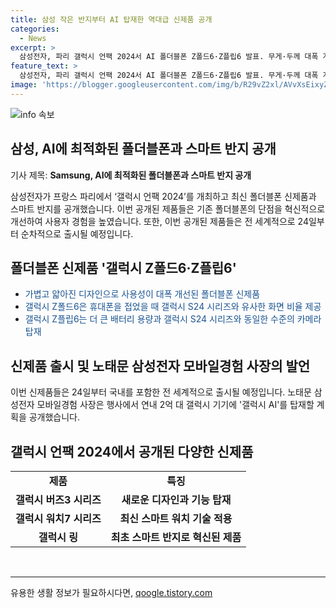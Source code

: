 ```yaml
---
title: 삼성 작은 반지부터 AI 탑재한 역대급 신제품 공개
categories:
  - News
excerpt: >
  삼성전자, 파리 갤럭시 언팩 2024서 AI 폴더블폰 Z폴드6·Z플립6 발표. 무게·두께 대폭 개선, 갤럭시 S24와 유사한 화면 비율. 갤럭시 버즈3·갤럭시 워치7 등도 공개. 연내 2억 대 갤럭시 기기에 갤럭시 AI 탑재 목표
feature_text: >
  삼성전자, 파리 갤럭시 언팩 2024서 AI 폴더블폰 Z폴드6·Z플립6 발표. 무게·두께 대폭 개선, 갤럭시 S24와 유사한 화면 비율. 갤럭시 버즈3·갤럭시 워치7 등도 공개. 연내 2억 대 갤럭시 기기에 갤럭시 AI 탑재 목표
image: 'https://blogger.googleusercontent.com/img/b/R29vZ2xl/AVvXsEixyZcFfHzMRdzZMjFBmAUKJYCLCGyLL1o632UiGVXcaFdKo_bkvkuCioo0uUKlGfBVcT3P84aROyZIXSBEx3Aw5nCQ3pTgDom1WDC4m8eifvWiAmWEEVb4x6G_l8C0QH225ldMjyaFvpxGEBGNO37VmDTDMHGhJPq73UglMfDca1-0aw/s1600/blogspot.png'
---
```


<p><img src="https://blogger.googleusercontent.com/img/b/R29vZ2xl/AVvXsEixyZcFfHzMRdzZMjFBmAUKJYCLCGyLL1o632UiGVXcaFdKo_bkvkuCioo0uUKlGfBVcT3P84aROyZIXSBEx3Aw5nCQ3pTgDom1WDC4m8eifvWiAmWEEVb4x6G_l8C0QH225ldMjyaFvpxGEBGNO37VmDTDMHGhJPq73UglMfDca1-0aw/s1600/blogspot.png" alt="info 속보" /></p>

<h2 data-ke-size="size26">삼성, AI에 최적화된 폴더블폰과 스마트 반지 공개</h2>

<p>기사 제목: <strong>Samsung, AI에 최적화된 폴더블폰과 스마트 반지 공개</strong></p>

<p data-ke-size="size16">삼성전자가 프랑스 파리에서 ‘갤럭시 언팩 2024’를 개최하고 최신 폴더블폰 신제품과 스마트 반지를 공개했습니다. 이번 공개된 제품들은 기존 폴더블폰의 단점을 혁신적으로 개선하여 사용자 경험을 높였습니다. 또한, 이번 공개된 제품들은 전 세계적으로 24일부터 순차적으로 출시될 예정입니다.</p>

<h2 data-ke-size="size24">폴더블폰 신제품 '갤럭시 Z폴드6·Z플립6'</h2>

<ul>
    <li><span style="color: #1a5490;">가볍고 얇아진 디자인으로 사용성이 대폭 개선된 폴더블폰 신제품</span></li>
    <li><span style="color: #1a5490;">갤럭시 Z폴드6은 휴대폰을 접었을 때 갤럭시 S24 시리즈와 유사한 화면 비율 제공</span></li>
    <li><span style="color: #1a5490;">갤럭시 Z플립6는 더 큰 배터리 용량과 갤럭시 S24 시리즈와 동일한 수준의 카메라 탑재</span></li>
</ul>

<h2 data-ke-size="size24">신제품 출시 및 노태문 삼성전자 모바일경험 사장의 발언</h2>

<p data-ke-size="size16">이번 신제품들은 24일부터 국내를 포함한 전 세계적으로 출시될 예정입니다. 노태문 삼성전자 모바일경험 사장은 행사에서 연내 2억 대 갤럭시 기기에 '갤럭시 AI'를 탑재할 계획을 공개했습니다.</p>

<h2 data-ke-size="size24">갤럭시 언팩 2024에서 공개된 다양한 신제품</h2>

<table>
    <tr>
        <td style="text-align: center; height: 17px;"><b>제품</b></td>
        <td style="text-align: center; height: 17px;"><b>특징</b></td>
    </tr>
    <tr>
        <td style="text-align: center; height: 17px;"><b>갤럭시 버즈3 시리즈</b></td>
        <td style="text-align: center; height: 17px;"><b>새로운 디자인과 기능 탑재</b></td>
    </tr>
    <tr>
        <td style="text-align: center; height: 17px;"><b>갤럭시 워치7 시리즈</b></td>
        <td style="text-align: center; height: 17px;"><b>최신 스마트 워치 기술 적용</b></td>
    </tr>
    <tr>
        <td style="text-align: center; height: 17px;"><b>갤럭시 링</b></td>
        <td style="text-align: center; height: 17px;"><b>최초 스마트 반지로 혁신된 제품</b></td>
    </tr>
</table>

<p data-ke-size="size16">&nbsp;</p>

<hr data-ke-size="size16">
유용한 생활 정보가 필요하시다면, <a href="https://qoogle.tistory.com" rel="dofollow">qoogle.tistory.com</a>


